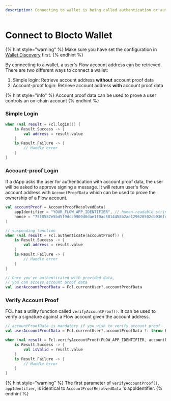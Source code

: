 ```yaml
---
description: Connecting to wallet is being called authentication or authn in FCL
---
```


# Connect to Blocto Wallet

{% hint style="warning" %}
Make sure you have set the configuration in [Wallet Discovery](wallet-discovery.md) first.
{% endhint %}

By connecting to a wallet, a user's Flow account address can be retrieved. There are two different ways to connect a wallet:

1. Simple login: Retrieve account address **without** account proof data
2. Account-proof login: Retrieve account address **with** account proof data

{% hint style="info" %}
Account proof data can be used to prove a user controls an on-chain account
{% endhint %}

### Simple Login

```kotlin
when (val result = Fcl.login()) {
    is Result.Success -> {
        val address = result.value
    }
    is Result.Failure -> {
        // Handle error
    }
}
```

### Account-proof Login

If a dApp asks the user for authentication with account proof data,  the user will be asked to approve signing a message. It will return user's flow account address with `AccountProofData` which can be used to prove the ownership of a Flow account.

```kotlin
val accountProof = AccountProofResolvedData(
    appIdentifier = "YOUR_FLOW_APP_IDENTIFIER", // human-readable string i.e. the name of your app 
    nonce = "75f8587e5bd5f9dcc9909d0dae1f0ac5814458b2ae129620502cb936fde7120a" // minimum 32-byte random nonce as a hex string
)

// suspending function 
when (val result = Fcl.authenticate(accountProof)) {
    is Result.Success -> {
        val address = result.value
    }
    is Result.Failure -> {
        // Handle error
    }
}

// Once you've authenticated with provided data,
// you can access account proof data
val userAccountProofData = Fcl.currentUser?.accountProofData
```

### Verify Account Proof

FCL has a utility function called `verifyAccountProof()`. It can be used to verify a signature against a Flow account given the account address.

```kotlin
// accountProofData is mandatory if you wish to verify account proof
val userAccountProofData = Fcl.currentUser?.accountProofData ?: throw Exception("")

when (val result = Fcl.verifyAccountProof(FLOW_APP_IDENTIFIER, accountProofData)) {
    is Result.Success -> {
        val isValid = reuslt.value
    }
    is Result.Failure -> {
        // Handle error
    }
}
```

{% hint style="warning" %}
The first parameter of `verifyAccountProof()`, `appIdentifier`, is identical to `AccountProofResolvedData` 's appIdentifier.&#x20;
{% endhint %}
